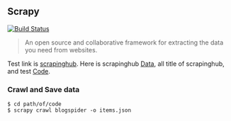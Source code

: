 ## Scrapy 
[![Build Status](http://img.shields.io/travis/badges/badgerbadgerbadger.svg?style=flat-square)](https://github.com/DENGYaqi)

> An open source and collaborative framework for extracting the data you need from websites.

Test link is [scrapinghub](https://blog.scrapinghub.com/). Here is scrapinghub [Data](tutorial/tutorial/spiders/items.json), all title of scrapinghub, and test [Code](tutorial/tutorial/spiders/ScrapingHub.py).

### Crawl and Save data
```shell
$ cd path/of/code
$ scrapy crawl blogspider -o items.json
```
